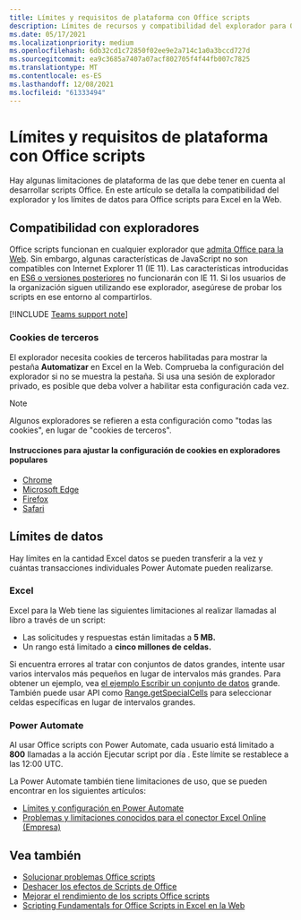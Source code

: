```yaml
---
title: Límites y requisitos de plataforma con Office scripts
description: Límites de recursos y compatibilidad del explorador para Office scripts cuando se usan con Excel en la Web
ms.date: 05/17/2021
ms.localizationpriority: medium
ms.openlocfilehash: 6db32cd1c72850f02ee9e2a714c1a0a3bccd727d
ms.sourcegitcommit: ea9c3685a7407a07acf802705f4f44fb007c7825
ms.translationtype: MT
ms.contentlocale: es-ES
ms.lasthandoff: 12/08/2021
ms.locfileid: "61333494"
---
```

# <a name="platform-limits-and-requirements-with-office-scripts"></a>Límites y requisitos de plataforma con Office scripts

Hay algunas limitaciones de plataforma de las que debe tener en cuenta al desarrollar scripts Office. En este artículo se detalla la compatibilidad del explorador y los límites de datos para Office scripts para Excel en la Web.

## <a name="browser-support"></a>Compatibilidad con exploradores

Office scripts funcionan en cualquier explorador que [admita Office para la Web](https://support.microsoft.com/office/ad1303e0-a318-47aa-b409-d3a5eb44e452). Sin embargo, algunas características de JavaScript no son compatibles con Internet Explorer 11 (IE 11). Las características introducidas en [ES6 o versiones posteriores](https://www.w3schools.com/Js/js_es6.asp) no funcionarán con IE 11. Si los usuarios de la organización siguen utilizando ese explorador, asegúrese de probar los scripts en ese entorno al compartirlos.

[!INCLUDE [Teams support note](../includes/teams-support-note.md)]

### <a name="third-party-cookies"></a>Cookies de terceros

El explorador necesita cookies de terceros habilitadas para mostrar la pestaña **Automatizar** en Excel en la Web. Comprueba la configuración del explorador si no se muestra la pestaña. Si usa una sesión de explorador privado, es posible que deba volver a habilitar esta configuración cada vez.

> [!NOTE]
> Algunos exploradores se refieren a esta configuración como "todas las cookies", en lugar de "cookies de terceros".

#### <a name="instructions-for-adjusting-cookie-settings-in-popular-browsers"></a>Instrucciones para ajustar la configuración de cookies en exploradores populares

- [Chrome](https://support.google.com/chrome/answer/95647)
- [Microsoft Edge](https://support.microsoft.com/microsoft-edge/597f04f2-c0ce-f08c-7c2b-541086362bd2)
- [Firefox](https://support.mozilla.org/kb/disable-third-party-cookies)
- [Safari](https://support.apple.com/guide/safari/manage-cookies-and-website-data-sfri11471/mac)

## <a name="data-limits"></a>Límites de datos

Hay límites en la cantidad Excel datos se pueden transferir a la vez y cuántas transacciones individuales Power Automate pueden realizarse.

### <a name="excel"></a>Excel

Excel para la Web tiene las siguientes limitaciones al realizar llamadas al libro a través de un script:

- Las solicitudes y respuestas están limitadas a **5 MB.**
- Un rango está limitado a **cinco millones de celdas.**

Si encuentra errores al tratar con conjuntos de datos grandes, intente usar varios intervalos más pequeños en lugar de intervalos más grandes. Para obtener un ejemplo, vea [el ejemplo Escribir un conjunto de datos](../resources/samples/write-large-dataset.md) grande. También puede usar API como [Range.getSpecialCells](/javascript/api/office-scripts/excelscript/excelscript.range#getSpecialCells_cellType__cellValueType_) para seleccionar celdas específicas en lugar de intervalos grandes.

### <a name="power-automate"></a>Power Automate

Al usar Office scripts con Power Automate, cada usuario está limitado a **800** llamadas a la acción Ejecutar script por día . Este límite se restablece a las 12:00 UTC.

La Power Automate también tiene limitaciones de uso, que se pueden encontrar en los siguientes artículos:

- [Límites y configuración en Power Automate](/power-automate/limits-and-config)
- [Problemas y limitaciones conocidos para el conector Excel Online (Empresa)](/connectors/excelonlinebusiness/#known-issues-and-limitations)

## <a name="see-also"></a>Vea también

- [Solucionar problemas Office scripts](troubleshooting.md)
- [Deshacer los efectos de Scripts de Office](undo.md)
- [Mejorar el rendimiento de los scripts Office scripts](../develop/web-client-performance.md)
- [Scripting Fundamentals for Office Scripts in Excel en la Web](../develop/scripting-fundamentals.md)
